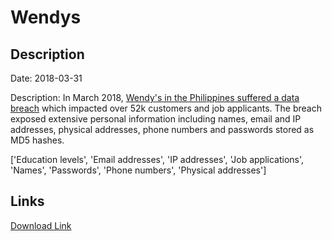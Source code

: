 # Wendys

## Description

Date: 2018-03-31

Description:
In March 2018, <a href="https://www.rappler.com/technology/202040-wendys-philippines-data-breach/" target="_blank" rel="noopener">Wendy's in the Philippines suffered a data breach</a> which impacted over 52k customers and job applicants. The breach exposed extensive personal information including names, email and IP addresses, physical addresses, phone numbers and passwords stored as MD5 hashes.


['Education levels', 'Email addresses', 'IP addresses', 'Job applications', 'Names', 'Passwords', 'Phone numbers', 'Physical addresses']

## Links

[Download Link](https://link-to.net/1229997/245.27125051246358/dynamic/?r=aHR0cHM6Ly93d3cubWVkaWFmaXJlLmNvbS92aWV3L1RxcGIzelZ2bm0zREg4YS93ZW5keXMuY29tLnBoL2ZpbGU=)